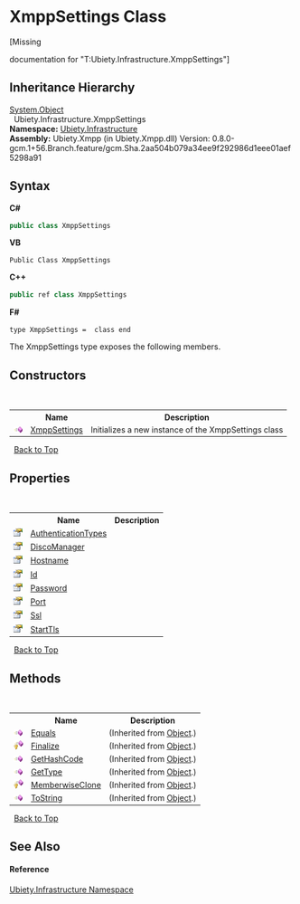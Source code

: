 # XmppSettings Class
 

\[Missing <summary> documentation for "T:Ubiety.Infrastructure.XmppSettings"\]


## Inheritance Hierarchy
<a href="http://msdn2.microsoft.com/en-us/library/e5kfa45b" target="_blank">System.Object</a><br />&nbsp;&nbsp;Ubiety.Infrastructure.XmppSettings<br />
**Namespace:**&nbsp;<a href="7349ff87-094b-cd2f-6f99-c82eea293e78">Ubiety.Infrastructure</a><br />**Assembly:**&nbsp;Ubiety.Xmpp (in Ubiety.Xmpp.dll) Version: 0.8.0-gcm.1+56.Branch.feature/gcm.Sha.2aa504b079a34ee9f292986d1eee01aef5298a91

## Syntax

**C#**<br />
``` C#
public class XmppSettings
```

**VB**<br />
``` VB
Public Class XmppSettings
```

**C++**<br />
``` C++
public ref class XmppSettings
```

**F#**<br />
``` F#
type XmppSettings =  class end
```

The XmppSettings type exposes the following members.


## Constructors
&nbsp;<table><tr><th></th><th>Name</th><th>Description</th></tr><tr><td>![Public method](media/pubmethod.gif "Public method")</td><td><a href="fefc3d0a-b8c1-7be1-e002-e082ee6b9f49">XmppSettings</a></td><td>
Initializes a new instance of the XmppSettings class</td></tr></table>&nbsp;
<a href="#xmppsettings-class">Back to Top</a>

## Properties
&nbsp;<table><tr><th></th><th>Name</th><th>Description</th></tr><tr><td>![Public property](media/pubproperty.gif "Public property")</td><td><a href="db0cbf42-e75b-0631-efcf-36f84e1cdcb3">AuthenticationTypes</a></td><td /></tr><tr><td>![Public property](media/pubproperty.gif "Public property")</td><td><a href="3087a342-6d90-83c7-47cc-bb4cb85c7ebf">DiscoManager</a></td><td /></tr><tr><td>![Public property](media/pubproperty.gif "Public property")</td><td><a href="f6eb8918-795e-6998-a2b0-9d712fb50889">Hostname</a></td><td /></tr><tr><td>![Public property](media/pubproperty.gif "Public property")</td><td><a href="ae70b898-1726-7b43-8abc-e39655239461">Id</a></td><td /></tr><tr><td>![Public property](media/pubproperty.gif "Public property")</td><td><a href="5d1e5055-4a69-22d9-adb3-ca5dc4a2826b">Password</a></td><td /></tr><tr><td>![Public property](media/pubproperty.gif "Public property")</td><td><a href="cef58c5d-35a4-90f9-d087-3c081cab750b">Port</a></td><td /></tr><tr><td>![Public property](media/pubproperty.gif "Public property")</td><td><a href="1fba8655-1c9e-63d2-d90e-3eb91faf8c04">Ssl</a></td><td /></tr><tr><td>![Public property](media/pubproperty.gif "Public property")</td><td><a href="5e30a657-2035-d05a-62f5-90af9c9b13ac">StartTls</a></td><td /></tr></table>&nbsp;
<a href="#xmppsettings-class">Back to Top</a>

## Methods
&nbsp;<table><tr><th></th><th>Name</th><th>Description</th></tr><tr><td>![Public method](media/pubmethod.gif "Public method")</td><td><a href="http://msdn2.microsoft.com/en-us/library/bsc2ak47" target="_blank">Equals</a></td><td> (Inherited from <a href="http://msdn2.microsoft.com/en-us/library/e5kfa45b" target="_blank">Object</a>.)</td></tr><tr><td>![Protected method](media/protmethod.gif "Protected method")</td><td><a href="http://msdn2.microsoft.com/en-us/library/4k87zsw7" target="_blank">Finalize</a></td><td> (Inherited from <a href="http://msdn2.microsoft.com/en-us/library/e5kfa45b" target="_blank">Object</a>.)</td></tr><tr><td>![Public method](media/pubmethod.gif "Public method")</td><td><a href="http://msdn2.microsoft.com/en-us/library/zdee4b3y" target="_blank">GetHashCode</a></td><td> (Inherited from <a href="http://msdn2.microsoft.com/en-us/library/e5kfa45b" target="_blank">Object</a>.)</td></tr><tr><td>![Public method](media/pubmethod.gif "Public method")</td><td><a href="http://msdn2.microsoft.com/en-us/library/dfwy45w9" target="_blank">GetType</a></td><td> (Inherited from <a href="http://msdn2.microsoft.com/en-us/library/e5kfa45b" target="_blank">Object</a>.)</td></tr><tr><td>![Protected method](media/protmethod.gif "Protected method")</td><td><a href="http://msdn2.microsoft.com/en-us/library/57ctke0a" target="_blank">MemberwiseClone</a></td><td> (Inherited from <a href="http://msdn2.microsoft.com/en-us/library/e5kfa45b" target="_blank">Object</a>.)</td></tr><tr><td>![Public method](media/pubmethod.gif "Public method")</td><td><a href="http://msdn2.microsoft.com/en-us/library/7bxwbwt2" target="_blank">ToString</a></td><td> (Inherited from <a href="http://msdn2.microsoft.com/en-us/library/e5kfa45b" target="_blank">Object</a>.)</td></tr></table>&nbsp;
<a href="#xmppsettings-class">Back to Top</a>

## See Also


#### Reference
<a href="7349ff87-094b-cd2f-6f99-c82eea293e78">Ubiety.Infrastructure Namespace</a><br />